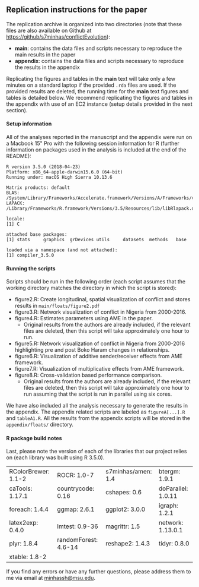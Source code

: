 ## Replication instructions for the paper

The replication archive is organized into two directories (note that these files are also available on Github at [https://github/s7minhas/conflictEvolution](https://github.com/s7minhas/conflictEvolution)):

- **main**: contains the data files and scripts necessary to reproduce the main results in the paper
- **appendix**: contains the data files and scripts necessary to reproduce the results in the appendix

Replicating the figures and tables in the **main** text will take only a few minutes on a standard laptop if the provided `.rda` files are used. If the provided results are deleted, the running time for the **main** text figures and tables is detailed below. We recommend replicating the figures and tables in the appendix with use of an EC2 instance (setup details provided in the next section). 

#### Setup information

All of the analyses reported in the manuscript and the appendix were run on a Macbook 15" Pro with the following session information for R (further information on packages used in the analysis is included at the end of the README): 

```
R version 3.5.0 (2018-04-23)
Platform: x86_64-apple-darwin15.6.0 (64-bit)
Running under: macOS High Sierra 10.13.6

Matrix products: default
BLAS: /System/Library/Frameworks/Accelerate.framework/Versions/A/Frameworks/vecLib.framework/Versions/A/libBLAS.dylib
LAPACK: /Library/Frameworks/R.framework/Versions/3.5/Resources/lib/libRlapack.dylib

locale:
[1] C

attached base packages:
[1] stats     graphics  grDevices utils     datasets  methods   base     

loaded via a namespace (and not attached):
[1] compiler_3.5.0
```

#### Running the scripts

Scripts should be run in the following order (each script assumes that the working directory matches the directory in which the script is stored): 

- figure2.R: Create longitudinal, spatial visualization of conflict and stores results in `main/floats/figure2.pdf`
- figure3.R: Network visualization of conflict in Nigeria from 2000-2016.
- figure4.R: Estimates parameters using AME in the paper.
    + Original results from the authors are already included, if the relevant files are deleted, then this script will take approximately one hour to run. 
- figure5.R: Network visualization of conflict in Nigeria from 2000-2016 highlighting pre and post Boko Haram changes in relationships.
- figure6.R: Visualization of additive sender/receiver effects from AME framework.
- figure7.R: Visualization of multiplicative effects from AME framework.
- figure8.R: Cross-validation based performance comparison. 
    + Original results from the authors are already included, if the relevant files are deleted, then this script will take approximately one hour to run assuming that the script is run in parallel using six cores.

We have also included all the analysis necessary to generate the results in the appendix. The appendix related scripts are labeled as `figureA[...].R` and `tableA1.R`. All the results from the appendix scripts will be stored in the `appendix/floats/` directory.

#### R package build notes

Last, please note the version of each of the libraries that our project relies on (each library was built using R 3.5.0). 

|                    |                     |                |                   |
|:-------------------|:--------------------|:---------------|:------------------|
|RColorBrewer: 1.1-2 |ROCR: 1.0-7          |s7minhas/amen: 1.4       |btergm: 1.9.1      |
|caTools: 1.17.1     |countrycode: 0.16    |cshapes: 0.6    |doParallel: 1.0.11 |
|foreach: 1.4.4      |ggmap: 2.6.1         |ggplot2: 3.0.0  |igraph: 1.2.1      |
|latex2exp: 0.4.0    |lmtest: 0.9-36       |magrittr: 1.5   |network: 1.13.0.1  |
|plyr: 1.8.4         |randomForest: 4.6-14 |reshape2: 1.4.3 |tidyr: 0.8.0       |
|xtable: 1.8-2       |                     |                |                   |

If you find any errors or have any further questions, please address them to me via email at minhassh@msu.edu.